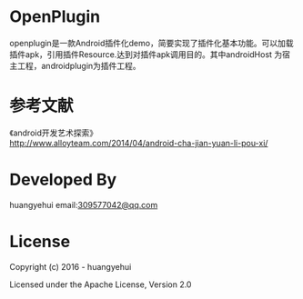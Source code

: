 # OpenPlugin

 openplugin是一款Android插件化demo，简要实现了插件化基本功能。可以加载插件apk，引用插件Resource.达到对插件apk调用目的。其中androidHost 为宿主工程，androidplugin为插件工程。
 
 
# 参考文献
 
 《android开发艺术探索》    
 http://www.alloyteam.com/2014/04/android-cha-jian-yuan-li-pou-xi/
 
# Developed By
   huangyehui  email:309577042@qq.com
   
# License

Copyright (c) 2016 - huangyehui

Licensed under the Apache License, Version 2.0
 
 
 
